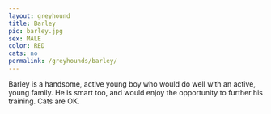 ```yaml
---
layout: greyhound
title: Barley
pic: barley.jpg
sex: MALE
color: RED
cats: no
permalink: /greyhounds/barley/
---
```


Barley is a handsome, active young boy who would do well with an active, young family. He is smart too, and
would enjoy the opportunity to further his training. Cats are OK.
